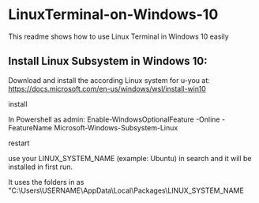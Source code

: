 # LinuxTerminal-on-Windows-10
This readme shows how to use Linux Terminal in Windows 10 easily


## Install Linux Subsystem in Windows 10:

Download and install the according Linux system for u-you at: https://docs.microsoft.com/en-us/windows/wsl/install-win10

install

In Powershell as admin:
Enable-WindowsOptionalFeature -Online -FeatureName Microsoft-Windows-Subsystem-Linux

restart

use your LINUX_SYSTEM_NAME (example: Ubuntu) in search and it will be installed in first run.

It uses the folders in as "C:\Users\USERNAME\AppData\Local\Packages\LINUX_SYSTEM_NAME


